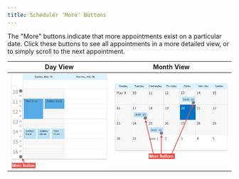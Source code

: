 ```yaml
---
title: Scheduler 'More' Buttons
---
```

The "More"  buttons indicate that more appointments exist on a particular date. Click these buttons to see all appointments in a more detailed view, or to simply scroll to the next appointment.

| Day View | Month View |
|---|---|
| ![Docs_VisualElements_SchedulerControl_MoreButtonsDayView](../../../images/Img7759.png) | ![Docs_VisualElements_SchedulerControl_MoreButtonsMonthView](../../../images/Img4742.png) |